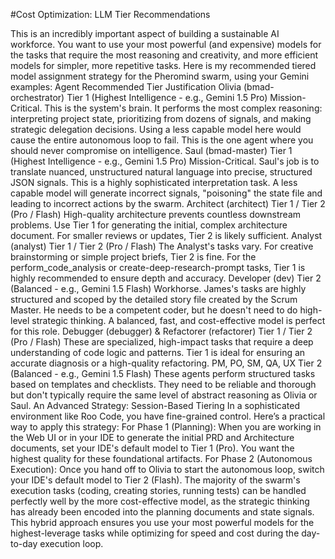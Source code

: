 #Cost Optimization: LLM Tier Recommendations

This is an incredibly important aspect of building a sustainable AI workforce. You want to use your most powerful (and expensive) models for the tasks that require the most reasoning and creativity, and more efficient models for simpler, more repetitive tasks.
Here is my recommended tiered model assignment strategy for the Pheromind swarm, using your Gemini examples:
Agent	Recommended Tier	Justification
Olivia (bmad-orchestrator)	Tier 1 (Highest Intelligence - e.g., Gemini 1.5 Pro)	Mission-Critical. This is the system's brain. It performs the most complex reasoning: interpreting project state, prioritizing from dozens of signals, and making strategic delegation decisions. Using a less capable model here would cause the entire autonomous loop to fail. This is the one agent where you should never compromise on intelligence.
Saul (bmad-master)	Tier 1 (Highest Intelligence - e.g., Gemini 1.5 Pro)	Mission-Critical. Saul's job is to translate nuanced, unstructured natural language into precise, structured JSON signals. This is a highly sophisticated interpretation task. A less capable model will generate incorrect signals, "poisoning" the state file and leading to incorrect actions by the swarm.
Architect (architect)	Tier 1 / Tier 2 (Pro / Flash)	High-quality architecture prevents countless downstream problems. Use Tier 1 for generating the initial, complex architecture document. For smaller reviews or updates, Tier 2 is likely sufficient.
Analyst (analyst)	Tier 1 / Tier 2 (Pro / Flash)	The Analyst's tasks vary. For creative brainstorming or simple project briefs, Tier 2 is fine. For the perform_code_analysis or create-deep-research-prompt tasks, Tier 1 is highly recommended to ensure depth and accuracy.
Developer (dev)	Tier 2 (Balanced - e.g., Gemini 1.5 Flash)	Workhorse. James's tasks are highly structured and scoped by the detailed story file created by the Scrum Master. He needs to be a competent coder, but he doesn't need to do high-level strategic thinking. A balanced, fast, and cost-effective model is perfect for this role.
Debugger (debugger) & Refactorer (refactorer)	Tier 1 / Tier 2 (Pro / Flash)	These are specialized, high-impact tasks that require a deep understanding of code logic and patterns. Tier 1 is ideal for ensuring an accurate diagnosis or a high-quality refactoring.
PM, PO, SM, QA, UX	Tier 2 (Balanced - e.g., Gemini 1.5 Flash)	These agents perform structured tasks based on templates and checklists. They need to be reliable and thorough but don't typically require the same level of abstract reasoning as Olivia or Saul.
An Advanced Strategy: Session-Based Tiering
In a sophisticated environment like Roo Code, you have fine-grained control. Here’s a practical way to apply this strategy:
For Phase 1 (Planning): When you are working in the Web UI or in your IDE to generate the initial PRD and Architecture documents, set your IDE's default model to Tier 1 (Pro). You want the highest quality for these foundational artifacts.
For Phase 2 (Autonomous Execution): Once you hand off to Olivia to start the autonomous loop, switch your IDE's default model to Tier 2 (Flash). The majority of the swarm's execution tasks (coding, creating stories, running tests) can be handled perfectly well by the more cost-effective model, as the strategic thinking has already been encoded into the planning documents and state signals.
This hybrid approach ensures you use your most powerful models for the highest-leverage tasks while optimizing for speed and cost during the day-to-day execution loop.
